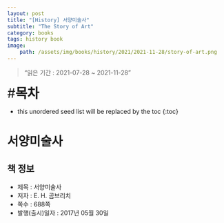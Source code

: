 ```yaml
---
layout: post
title: "[History] 서양미술사"
subtitle: "The Story of Art"
category: books
tags: history book
image:
    path: /assets/img/books/history/2021/2021-11-28/story-of-art.png
---
```


> “읽은 기간 : 2021-07-28 ~ 2021-11-28”

<span style="font-size:30px;">\#**목차**</span>
* this unordered seed list will be replaced by the toc
{:toc}

# 서양미술사

## 책 정보
- 제목 : 서양미술사
- 저자 : E. H. 곰브리치
- 쪽수 : 688쪽
- 발행(출시)일자 : 2017년 05월 30일